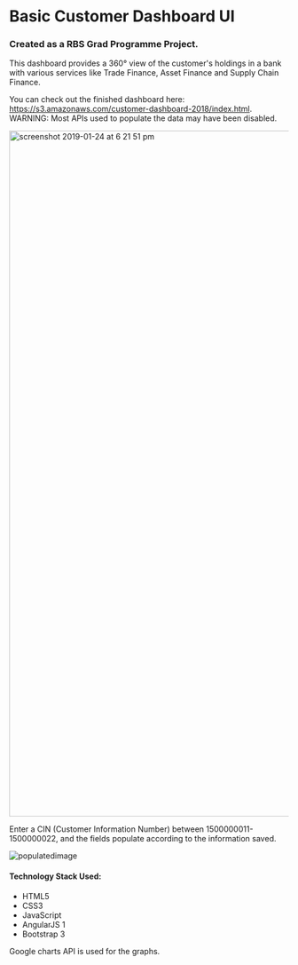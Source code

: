 # Basic Customer Dashboard UI
### Created as a RBS Grad Programme Project.

This dashboard provides a 360° view of the customer's holdings in a bank with various services like Trade Finance, Asset Finance and Supply Chain Finance.

You can check out the finished dashboard here: https://s3.amazonaws.com/customer-dashboard-2018/index.html.
WARNING: Most APIs used to populate the data may have been disabled.

<img width="1235" alt="screenshot 2019-01-24 at 6 21 51 pm" src="https://user-images.githubusercontent.com/41610887/51680168-073fea80-2007-11e9-9008-b9862cb87aa2.png">

Enter a CIN (Customer Information Number) between 1500000011-1500000022, and the fields populate according to the information saved.

![populatedimage](https://user-images.githubusercontent.com/41610887/51681244-078db500-200a-11e9-845d-1da5906982ce.png)


#### Technology Stack Used:
- HTML5
- CSS3
- JavaScript
- AngularJS 1
- Bootstrap 3

Google charts API is used for the graphs.
